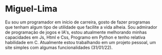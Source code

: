 # Miguel-Lima

Eu sou um programador em início de carreira, gosto de fazer programas que tenham algum tipo de utilidade que facilite a vida alheia.
Sou admirador de programação de jogos e IA's, estou atualmente melhorando minhas capacidades em Js, Html e Css, Programo em Python e tenho 
relativa habilidade em C. Atualmente estou trabalhando em um projeto pessoal, um site simples com algumas funcionalidades (31/01/22).
